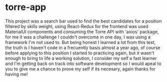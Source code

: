 
# torre-app
This project was a search bar used to find the best candidates for a position filtered by skills weight, using React-Redux for the frontend was used MaterialUI components and consuming the Torre API with 'axios' package, for me it was a challenge I couldn't overcome in one day, I was using a framework I'm not used to. But being honest I learned a lot from this test, the truth is I haven't code in a frecuently basis almost a year ago, of course before applying to this position I started to practicing again, but it wasn't enough to bring to life a working solution, I consider my self a fast learner and I'm getting back on track into software development so I would apeal to you to give me a chance to prove my self if its necesary, again thanks for having me!

